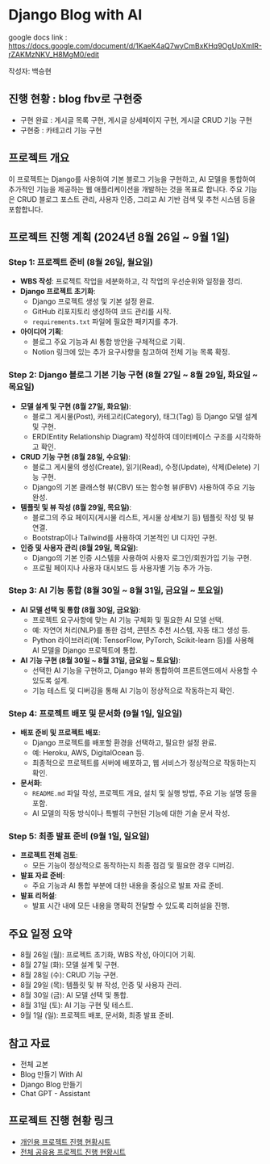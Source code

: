 # Django Blog with AI
google docs link : https://docs.google.com/document/d/1KaeK4aQ7wyCmBxKHq9OgUpXmIR-rZAKMzNKV_H8MgM0/edit

작성자: 백승현
## 진행 현황 : blog fbv로 구현중
- 구현 완료 : 게시글 목록 구현, 게시글 상세페이지 구현, 게시글 CRUD 기능 구현
- 구현중 : 카테고리 기능 구현
## 프로젝트 개요

이 프로젝트는 Django를 사용하여 기본 블로그 기능을 구현하고, AI 모델을 통합하여 추가적인 기능을 제공하는 웹 애플리케이션을 개발하는 것을 목표로 합니다. 주요 기능은 CRUD 블로그 포스트 관리, 사용자 인증, 그리고 AI 기반 검색 및 추천 시스템 등을 포함합니다.

## 프로젝트 진행 계획 (2024년 8월 26일 ~ 9월 1일)

### Step 1: 프로젝트 준비 (8월 26일, 월요일)
- **WBS 작성**: 프로젝트 작업을 세분화하고, 각 작업의 우선순위와 일정을 정리.
- **Django 프로젝트 초기화**: 
  - Django 프로젝트 생성 및 기본 설정 완료.
  - GitHub 리포지토리 생성하여 코드 관리를 시작.
  - `requirements.txt` 파일에 필요한 패키지를 추가.
- **아이디어 기획**:
  - 블로그 주요 기능과 AI 통합 방안을 구체적으로 기획.
  - Notion 링크에 있는 추가 요구사항을 참고하여 전체 기능 목록 확정.

### Step 2: Django 블로그 기본 기능 구현 (8월 27일 ~ 8월 29일, 화요일 ~ 목요일)
- **모델 설계 및 구현 (8월 27일, 화요일)**:
  - 블로그 게시물(Post), 카테고리(Category), 태그(Tag) 등 Django 모델 설계 및 구현.
  - ERD(Entity Relationship Diagram) 작성하여 데이터베이스 구조를 시각화하고 확인.
- **CRUD 기능 구현 (8월 28일, 수요일)**:
  - 블로그 게시물의 생성(Create), 읽기(Read), 수정(Update), 삭제(Delete) 기능 구현.
  - Django의 기본 클래스형 뷰(CBV) 또는 함수형 뷰(FBV) 사용하여 주요 기능 완성.
- **템플릿 및 뷰 작성 (8월 29일, 목요일)**:
  - 블로그의 주요 페이지(게시물 리스트, 게시물 상세보기 등) 템플릿 작성 및 뷰 연결.
  - Bootstrap이나 Tailwind를 사용하여 기본적인 UI 디자인 구현.
- **인증 및 사용자 관리 (8월 29일, 목요일)**:
  - Django의 기본 인증 시스템을 사용하여 사용자 로그인/회원가입 기능 구현.
  - 프로필 페이지나 사용자 대시보드 등 사용자별 기능 추가 가능.

### Step 3: AI 기능 통합 (8월 30일 ~ 8월 31일, 금요일 ~ 토요일)
- **AI 모델 선택 및 통합 (8월 30일, 금요일)**:
  - 프로젝트 요구사항에 맞는 AI 기능 구체화 및 필요한 AI 모델 선택.
  - 예: 자연어 처리(NLP)를 통한 검색, 콘텐츠 추천 시스템, 자동 태그 생성 등.
  - Python 라이브러리(예: TensorFlow, PyTorch, Scikit-learn 등)를 사용해 AI 모델을 Django 프로젝트에 통합.
- **AI 기능 구현 (8월 30일 ~ 8월 31일, 금요일 ~ 토요일)**:
  - 선택한 AI 기능을 구현하고, Django 뷰와 통합하여 프론트엔드에서 사용할 수 있도록 설계.
  - 기능 테스트 및 디버깅을 통해 AI 기능이 정상적으로 작동하는지 확인.

### Step 4: 프로젝트 배포 및 문서화 (9월 1일, 일요일)
- **배포 준비 및 프로젝트 배포**:
  - Django 프로젝트를 배포할 환경을 선택하고, 필요한 설정 완료.
  - 예: Heroku, AWS, DigitalOcean 등.
  - 최종적으로 프로젝트를 서버에 배포하고, 웹 서비스가 정상적으로 작동하는지 확인.
- **문서화**:
  - `README.md` 파일 작성, 프로젝트 개요, 설치 및 실행 방법, 주요 기능 설명 등을 포함.
  - AI 모델의 작동 방식이나 특별히 구현된 기능에 대한 기술 문서 작성.

### Step 5: 최종 발표 준비 (9월 1일, 일요일)
- **프로젝트 전체 검토**:
  - 모든 기능이 정상적으로 동작하는지 최종 점검 및 필요한 경우 디버깅.
- **발표 자료 준비**: 
  - 주요 기능과 AI 통합 부분에 대한 내용을 중심으로 발표 자료 준비.
- **발표 리허설**: 
  - 발표 시간 내에 모든 내용을 명확히 전달할 수 있도록 리허설을 진행.

## 주요 일정 요약

- 8월 26일 (월): 프로젝트 초기화, WBS 작성, 아이디어 기획.
- 8월 27일 (화): 모델 설계 및 구현.
- 8월 28일 (수): CRUD 기능 구현.
- 8월 29일 (목): 템플릿 및 뷰 작성, 인증 및 사용자 관리.
- 8월 30일 (금): AI 모델 선택 및 통합.
- 8월 31일 (토): AI 기능 구현 및 테스트.
- 9월 1일 (일): 프로젝트 배포, 문서화, 최종 발표 준비.

## 참고 자료
- 전체 교본
- Blog 만들기 With AI
- Django Blog 만들기 
- Chat GPT - Assistant

## 프로젝트 진행 현황 링크
- [개인용 프로젝트 진행 현황시트](#)
- [전체 공유용 프로젝트 진행 현황시트](#)

